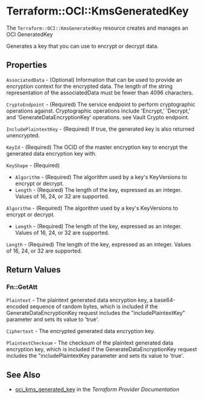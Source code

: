# Terraform::OCI::KmsGeneratedKey

The `Terraform::OCI::KmsGeneratedKey` resource creates and manages an OCI GeneratedKey

Generates a key that you can use to encrypt or decrypt data.

## Properties

`AssociatedData` - (Optional) Information that can be used to provide an encryption context for the  encrypted data. The length of the string representation of the associatedData must be fewer than 4096 characters.

`CryptoEndpoint` - (Required) The service endpoint to perform cryptographic operations against. Cryptographic operations include 'Encrypt,' 'Decrypt,' and 'GenerateDataEncryptionKey' operations. see Vault Crypto endpoint.

`IncludePlaintextKey` - (Required) If true, the generated key is also returned unencrypted.

`KeyId` - (Required) The OCID of the master encryption key to encrypt the generated data encryption key with.

`KeyShape` - (Required)
* `Algorithm` - (Required) The algorithm used by a key's KeyVersions to encrypt or decrypt.
* `Length` - (Required) The length of the key, expressed as an integer. Values of 16, 24, or 32 are supported.

`Algorithm` - (Required) The algorithm used by a key's KeyVersions to encrypt or decrypt.
* `Length` - (Required) The length of the key, expressed as an integer. Values of 16, 24, or 32 are supported.

`Length` - (Required) The length of the key, expressed as an integer. Values of 16, 24, or 32 are supported.


## Return Values

### Fn::GetAtt

`Plaintext` - The plaintext generated data encryption key, a base64-encoded sequence of random bytes, which is included if the  GenerateDataEncryptionKey request includes the "includePlaintextKey" parameter and sets its value to 'true'.

`Ciphertext` - The encrypted generated data encryption key.

`PlaintextChecksum` - The checksum of the plaintext generated data encryption key, which  is included if the GenerateDataEncryptionKey request includes the  "includePlaintextKey parameter and sets its value to 'true'.

## See Also

* [oci_kms_generated_key](https://www.terraform.io/docs/providers/oci/r/kms_generated_key.html) in the _Terraform Provider Documentation_